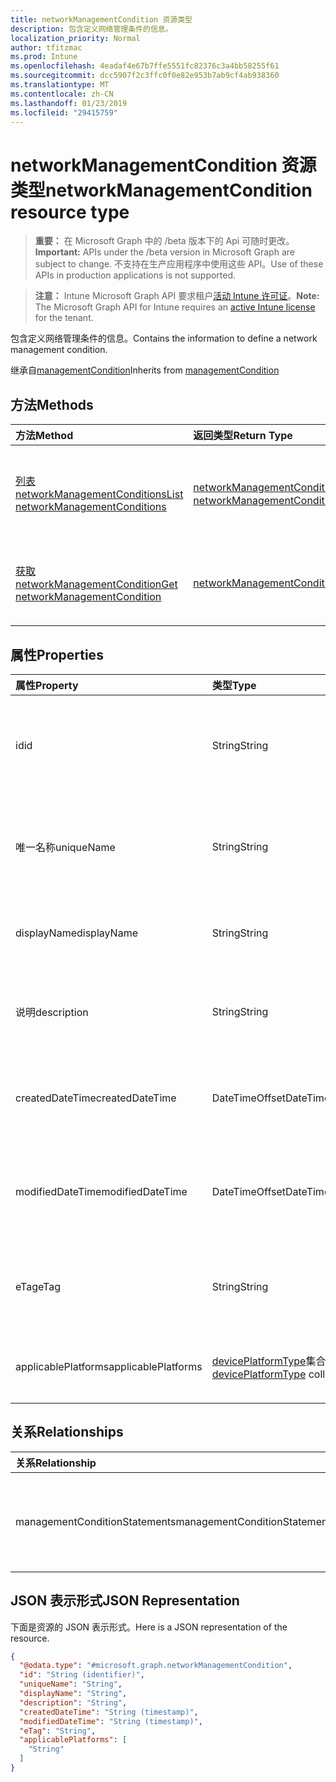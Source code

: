 ```yaml
---
title: networkManagementCondition 资源类型
description: 包含定义网络管理条件的信息。
localization_priority: Normal
author: tfitzmac
ms.prod: Intune
ms.openlocfilehash: 4eadaf4e67b7ffe5551fc82376c3a4bb58255f61
ms.sourcegitcommit: dcc5907f2c3ffc0f0e82e953b7ab9cf4ab938360
ms.translationtype: MT
ms.contentlocale: zh-CN
ms.lasthandoff: 01/23/2019
ms.locfileid: "29415759"
---
```

# <a name="networkmanagementcondition-resource-type"></a><span data-ttu-id="ff760-103">networkManagementCondition 资源类型</span><span class="sxs-lookup"><span data-stu-id="ff760-103">networkManagementCondition resource type</span></span>

> <span data-ttu-id="ff760-104">**重要：** 在 Microsoft Graph 中的 /beta 版本下的 Api 可随时更改。</span><span class="sxs-lookup"><span data-stu-id="ff760-104">**Important:** APIs under the /beta version in Microsoft Graph are subject to change.</span></span> <span data-ttu-id="ff760-105">不支持在生产应用程序中使用这些 API。</span><span class="sxs-lookup"><span data-stu-id="ff760-105">Use of these APIs in production applications is not supported.</span></span>

> <span data-ttu-id="ff760-106">**注意：** Intune Microsoft Graph API 要求租户[活动 Intune 许可证](https://go.microsoft.com/fwlink/?linkid=839381)。</span><span class="sxs-lookup"><span data-stu-id="ff760-106">**Note:** The Microsoft Graph API for Intune requires an [active Intune license](https://go.microsoft.com/fwlink/?linkid=839381) for the tenant.</span></span>

<span data-ttu-id="ff760-107">包含定义网络管理条件的信息。</span><span class="sxs-lookup"><span data-stu-id="ff760-107">Contains the information to define a network management condition.</span></span>


<span data-ttu-id="ff760-108">继承自[managementCondition](../resources/intune-fencing-managementcondition.md)</span><span class="sxs-lookup"><span data-stu-id="ff760-108">Inherits from [managementCondition](../resources/intune-fencing-managementcondition.md)</span></span>

## <a name="methods"></a><span data-ttu-id="ff760-109">方法</span><span class="sxs-lookup"><span data-stu-id="ff760-109">Methods</span></span>
|<span data-ttu-id="ff760-110">方法</span><span class="sxs-lookup"><span data-stu-id="ff760-110">Method</span></span>|<span data-ttu-id="ff760-111">返回类型</span><span class="sxs-lookup"><span data-stu-id="ff760-111">Return Type</span></span>|<span data-ttu-id="ff760-112">说明</span><span class="sxs-lookup"><span data-stu-id="ff760-112">Description</span></span>|
|:---|:---|:---|
|[<span data-ttu-id="ff760-113">列表 networkManagementConditions</span><span class="sxs-lookup"><span data-stu-id="ff760-113">List networkManagementConditions</span></span>](../api/intune-fencing-networkmanagementcondition-list.md)|<span data-ttu-id="ff760-114">[networkManagementCondition](../resources/intune-fencing-networkmanagementcondition.md)集合</span><span class="sxs-lookup"><span data-stu-id="ff760-114">[networkManagementCondition](../resources/intune-fencing-networkmanagementcondition.md) collection</span></span>|<span data-ttu-id="ff760-115">列出属性和[networkManagementCondition](../resources/intune-fencing-networkmanagementcondition.md)对象之间的关系。</span><span class="sxs-lookup"><span data-stu-id="ff760-115">List properties and relationships of the [networkManagementCondition](../resources/intune-fencing-networkmanagementcondition.md) objects.</span></span>|
|[<span data-ttu-id="ff760-116">获取 networkManagementCondition</span><span class="sxs-lookup"><span data-stu-id="ff760-116">Get networkManagementCondition</span></span>](../api/intune-fencing-networkmanagementcondition-get.md)|[<span data-ttu-id="ff760-117">networkManagementCondition</span><span class="sxs-lookup"><span data-stu-id="ff760-117">networkManagementCondition</span></span>](../resources/intune-fencing-networkmanagementcondition.md)|<span data-ttu-id="ff760-118">读取属性和[networkManagementCondition](../resources/intune-fencing-networkmanagementcondition.md)对象的关系。</span><span class="sxs-lookup"><span data-stu-id="ff760-118">Read properties and relationships of the [networkManagementCondition](../resources/intune-fencing-networkmanagementcondition.md) object.</span></span>|

## <a name="properties"></a><span data-ttu-id="ff760-119">属性</span><span class="sxs-lookup"><span data-stu-id="ff760-119">Properties</span></span>
|<span data-ttu-id="ff760-120">属性</span><span class="sxs-lookup"><span data-stu-id="ff760-120">Property</span></span>|<span data-ttu-id="ff760-121">类型</span><span class="sxs-lookup"><span data-stu-id="ff760-121">Type</span></span>|<span data-ttu-id="ff760-122">说明</span><span class="sxs-lookup"><span data-stu-id="ff760-122">Description</span></span>|
|:---|:---|:---|
|<span data-ttu-id="ff760-123">id</span><span class="sxs-lookup"><span data-stu-id="ff760-123">id</span></span>|<span data-ttu-id="ff760-124">String</span><span class="sxs-lookup"><span data-stu-id="ff760-124">String</span></span>|<span data-ttu-id="ff760-125">管理条件的唯一标识符。</span><span class="sxs-lookup"><span data-stu-id="ff760-125">Unique identifier for the management condition.</span></span> <span data-ttu-id="ff760-126">系统生成时创建分配值。</span><span class="sxs-lookup"><span data-stu-id="ff760-126">System generated value assigned when created.</span></span> <span data-ttu-id="ff760-127">继承自[managementCondition](../resources/intune-fencing-managementcondition.md)</span><span class="sxs-lookup"><span data-stu-id="ff760-127">Inherited from [managementCondition](../resources/intune-fencing-managementcondition.md)</span></span>|
|<span data-ttu-id="ff760-128">唯一名称</span><span class="sxs-lookup"><span data-stu-id="ff760-128">uniqueName</span></span>|<span data-ttu-id="ff760-129">String</span><span class="sxs-lookup"><span data-stu-id="ff760-129">String</span></span>|<span data-ttu-id="ff760-130">管理条件的唯一名称。</span><span class="sxs-lookup"><span data-stu-id="ff760-130">Unique name for the management condition.</span></span> <span data-ttu-id="ff760-131">在管理条件表达式中使用。</span><span class="sxs-lookup"><span data-stu-id="ff760-131">Used in management condition expressions.</span></span> <span data-ttu-id="ff760-132">继承自[managementCondition](../resources/intune-fencing-managementcondition.md)</span><span class="sxs-lookup"><span data-stu-id="ff760-132">Inherited from [managementCondition](../resources/intune-fencing-managementcondition.md)</span></span>|
|<span data-ttu-id="ff760-133">displayName</span><span class="sxs-lookup"><span data-stu-id="ff760-133">displayName</span></span>|<span data-ttu-id="ff760-134">String</span><span class="sxs-lookup"><span data-stu-id="ff760-134">String</span></span>|<span data-ttu-id="ff760-135">管理员定义管理条件的名称。</span><span class="sxs-lookup"><span data-stu-id="ff760-135">The admin defined name of the management condition.</span></span> <span data-ttu-id="ff760-136">继承自[managementCondition](../resources/intune-fencing-managementcondition.md)</span><span class="sxs-lookup"><span data-stu-id="ff760-136">Inherited from [managementCondition](../resources/intune-fencing-managementcondition.md)</span></span>|
|<span data-ttu-id="ff760-137">说明</span><span class="sxs-lookup"><span data-stu-id="ff760-137">description</span></span>|<span data-ttu-id="ff760-138">String</span><span class="sxs-lookup"><span data-stu-id="ff760-138">String</span></span>|<span data-ttu-id="ff760-139">管理员定义的管理条件说明。</span><span class="sxs-lookup"><span data-stu-id="ff760-139">The admin defined description of the management condition.</span></span> <span data-ttu-id="ff760-140">继承自[managementCondition](../resources/intune-fencing-managementcondition.md)</span><span class="sxs-lookup"><span data-stu-id="ff760-140">Inherited from [managementCondition](../resources/intune-fencing-managementcondition.md)</span></span>|
|<span data-ttu-id="ff760-141">createdDateTime</span><span class="sxs-lookup"><span data-stu-id="ff760-141">createdDateTime</span></span>|<span data-ttu-id="ff760-142">DateTimeOffset</span><span class="sxs-lookup"><span data-stu-id="ff760-142">DateTimeOffset</span></span>|<span data-ttu-id="ff760-143">创建管理条件的时间。</span><span class="sxs-lookup"><span data-stu-id="ff760-143">The time the management condition was created.</span></span> <span data-ttu-id="ff760-144">生成的服务方。</span><span class="sxs-lookup"><span data-stu-id="ff760-144">Generated service side.</span></span> <span data-ttu-id="ff760-145">继承自[managementCondition](../resources/intune-fencing-managementcondition.md)</span><span class="sxs-lookup"><span data-stu-id="ff760-145">Inherited from [managementCondition](../resources/intune-fencing-managementcondition.md)</span></span>|
|<span data-ttu-id="ff760-146">modifiedDateTime</span><span class="sxs-lookup"><span data-stu-id="ff760-146">modifiedDateTime</span></span>|<span data-ttu-id="ff760-147">DateTimeOffset</span><span class="sxs-lookup"><span data-stu-id="ff760-147">DateTimeOffset</span></span>|<span data-ttu-id="ff760-148">管理条件上次修改时间。</span><span class="sxs-lookup"><span data-stu-id="ff760-148">The time the management condition was last modified.</span></span> <span data-ttu-id="ff760-149">更新服务端。</span><span class="sxs-lookup"><span data-stu-id="ff760-149">Updated service side.</span></span> <span data-ttu-id="ff760-150">继承自[managementCondition](../resources/intune-fencing-managementcondition.md)</span><span class="sxs-lookup"><span data-stu-id="ff760-150">Inherited from [managementCondition](../resources/intune-fencing-managementcondition.md)</span></span>|
|<span data-ttu-id="ff760-151">eTag</span><span class="sxs-lookup"><span data-stu-id="ff760-151">eTag</span></span>|<span data-ttu-id="ff760-152">String</span><span class="sxs-lookup"><span data-stu-id="ff760-152">String</span></span>|<span data-ttu-id="ff760-153">管理条件的 ETag。</span><span class="sxs-lookup"><span data-stu-id="ff760-153">ETag of the management condition.</span></span> <span data-ttu-id="ff760-154">更新服务端。</span><span class="sxs-lookup"><span data-stu-id="ff760-154">Updated service side.</span></span> <span data-ttu-id="ff760-155">继承自[managementCondition](../resources/intune-fencing-managementcondition.md)</span><span class="sxs-lookup"><span data-stu-id="ff760-155">Inherited from [managementCondition](../resources/intune-fencing-managementcondition.md)</span></span>|
|<span data-ttu-id="ff760-156">applicablePlatforms</span><span class="sxs-lookup"><span data-stu-id="ff760-156">applicablePlatforms</span></span>|<span data-ttu-id="ff760-157">[devicePlatformType](../resources/intune-shared-deviceplatformtype.md)集合</span><span class="sxs-lookup"><span data-stu-id="ff760-157">[devicePlatformType](../resources/intune-shared-deviceplatformtype.md) collection</span></span>|<span data-ttu-id="ff760-158">此管理条件适用的平台。</span><span class="sxs-lookup"><span data-stu-id="ff760-158">The applicable platforms for this management condition.</span></span> <span data-ttu-id="ff760-159">继承自[managementCondition](../resources/intune-fencing-managementcondition.md)</span><span class="sxs-lookup"><span data-stu-id="ff760-159">Inherited from [managementCondition](../resources/intune-fencing-managementcondition.md)</span></span>|

## <a name="relationships"></a><span data-ttu-id="ff760-160">关系</span><span class="sxs-lookup"><span data-stu-id="ff760-160">Relationships</span></span>
|<span data-ttu-id="ff760-161">关系</span><span class="sxs-lookup"><span data-stu-id="ff760-161">Relationship</span></span>|<span data-ttu-id="ff760-162">类型</span><span class="sxs-lookup"><span data-stu-id="ff760-162">Type</span></span>|<span data-ttu-id="ff760-163">说明</span><span class="sxs-lookup"><span data-stu-id="ff760-163">Description</span></span>|
|:---|:---|:---|
|<span data-ttu-id="ff760-164">managementConditionStatements</span><span class="sxs-lookup"><span data-stu-id="ff760-164">managementConditionStatements</span></span>|<span data-ttu-id="ff760-165">[managementConditionStatement](../resources/intune-fencing-managementconditionstatement.md)集合</span><span class="sxs-lookup"><span data-stu-id="ff760-165">[managementConditionStatement](../resources/intune-fencing-managementconditionstatement.md) collection</span></span>|<span data-ttu-id="ff760-166">为管理 condition 相关联的管理条件语句。</span><span class="sxs-lookup"><span data-stu-id="ff760-166">The management condition statements associated to the management condition.</span></span> <span data-ttu-id="ff760-167">继承自[managementCondition](../resources/intune-fencing-managementcondition.md)</span><span class="sxs-lookup"><span data-stu-id="ff760-167">Inherited from [managementCondition](../resources/intune-fencing-managementcondition.md)</span></span>|

## <a name="json-representation"></a><span data-ttu-id="ff760-168">JSON 表示形式</span><span class="sxs-lookup"><span data-stu-id="ff760-168">JSON Representation</span></span>
<span data-ttu-id="ff760-169">下面是资源的 JSON 表示形式。</span><span class="sxs-lookup"><span data-stu-id="ff760-169">Here is a JSON representation of the resource.</span></span>
<!-- {
  "blockType": "resource",
  "keyProperty": "id",
  "@odata.type": "microsoft.graph.networkManagementCondition"
}
-->
``` json
{
  "@odata.type": "#microsoft.graph.networkManagementCondition",
  "id": "String (identifier)",
  "uniqueName": "String",
  "displayName": "String",
  "description": "String",
  "createdDateTime": "String (timestamp)",
  "modifiedDateTime": "String (timestamp)",
  "eTag": "String",
  "applicablePlatforms": [
    "String"
  ]
}
```




